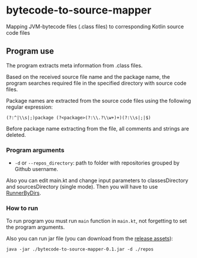 # bytecode-to-source-mapper
Mapping JVM-bytecode files (.class files) to corresponding Kotlin source code files

## Program use

The program extracts meta information from .class files.

Based on the received source file name and the package name, the program searches required file in the specified directory with source code files.

Package names are extracted from the source code files using the following regular expression:
```
(?:^|\\s|;)package (?<package>(?:\\.?\\w+)+)(?:\\s|;|$)
```

Before package name extracting from the file, all comments and strings are deleted.

### Program arguments

* `-d` or `--repos_directory`: path to folder with repositories grouped by Github username.

Also you can edit main.kt and change input parameters to classesDirectory and sourcesDirectory (single mode).
Then you will have to use [RunnerByDirs](https://github.com/PetukhovVictor/bytecode-to-source-mapper/blob/master/src/main/kotlin/org/jetbrains/bytecodetosourcemapper/RunnerByDirs.kt).

### How to run

To run program you must run `main` function in `main.kt`, not forgetting to set the program arguments.

Also you can run jar file (you can download from the [release assets](https://github.com/PetukhovVictor/bytecode-to-source-mapper/releases)):
```
java -jar ./bytecode-to-source-mapper-0.1.jar -d ./repos
```
